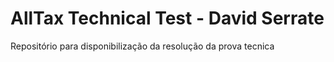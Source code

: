 # AllTax Technical Test - David Serrate
Repositório para disponibilização da resolução da prova tecnica
